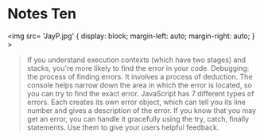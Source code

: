 # Notes Ten

<img src= 'JayP.jpg' {
  display: block;
  margin-left: auto;
  margin-right: auto;
} ></img>

> If you understand execution contexts (which have two stages) and stacks, you're more likely to find the error in your code. Debugging: the process of finding errors. It involves a process of deduction. The console helps narrow down the area in which the error is located, so you can try to find the exact error. JavaScript has 7 different types of errors. Each creates its own error object, which can tell you its line number and gives a description of the error. If you know that you may get an error, you can handle it gracefully using the try, catch, finally statements. Use them to give your users helpful feedback.